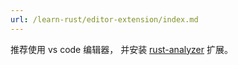 ```yaml
---
url: /learn-rust/editor-extension/index.md
---
```

推荐使用 vs code 编辑器，
并安装 [rust-analyzer](https://marketplace.visualstudio.com/items?itemName=rust-lang.rust-analyzer) 扩展。
